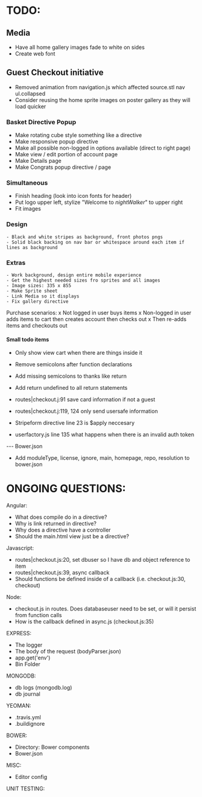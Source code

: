 # TODO:

## Media
- Have all home gallery images fade to white on sides
- Create web font

## Guest Checkout initiative
- Removed animation from navigation.js which affected source.stl nav ul.collapsed
- Consider reusing the home sprite images on poster gallery as they will load quicker


### Basket Directive Popup
 - Make rotating cube style something like a directive
 - Make responsive popup directive
 - Make all possible non-logged in options available (direct to right page)
 - Make view / edit portion of account page
 - Make Details page
 - Make Congrats popup directive / page

### Simultaneous
 - Finish heading (look into icon fonts for header)
 - Put logo upper left, stylize "Welcome to *nightWalker*" to upper right
 - Fit images

### Design
    - Black and white stripes as background, front photos pngs
    - Solid black backing on nav bar or whitespace around each item if lines as background

### Extras
    - Work background, design entire mobile experience
    - Get the highest needed sizes fro sprites and all images
    - Image sizes: 335 x 855
    - Make Sprite sheet
    - Link Media so it displays
    - Fix gallery directive


Purchase scenarios:
  x Not logged in user buys items
  x Non-logged in user adds items to cart then creates account then checks out
  x Then re-adds items and checkouts out




#### Small todo items
- Only show view cart when there are things inside it
- Remove semicolons after function declarations
- Add missing semicolons to thanks like return
- Add return undefined to all return statements

- routes|checkout.j:91 save card information if not a guest
- routes|checkout.j:119, 124 only send usersafe information
- Stripeform directive line 23 is $apply neccesary

- userfactory.js line 135 what happens when there is an invalid auth token

--- Bower.json
- Add moduleType, license, ignore, main, homepage, repo, resolution to bower.json


# ONGOING QUESTIONS:

Angular:
  - What does compile do in a directive?
  - Why is link returned in directive?
  - Why does a directive have a controller
  - Should the main.html view just be a directive?

Javascript:
  - routes|checkout.js:20, set dbuser so I have db and object reference to item
  - routes|checkout.js:39, async callback
  - Should functions be defined inside of a callback (i.e. checkout.js:30, checkout)


Node:
  - checkout.js in routes. Does databaseuser need to be set, or will it persist from function calls
  - How is the callback defined in async.js (checkout.js:35)


EXPRESS:
  - The logger
  - The body of the request (bodyParser.json)
  - app.get('env')
  - Bin Folder


MONGODB:
  - db logs (mongodb.log)
  - db journal


YEOMAN: 
  -  .travis.yml
  -  .buildignore


BOWER:
  - Directory: Bower components
  - Bower.json


MISC:
  - Editor config


UNIT TESTING:

